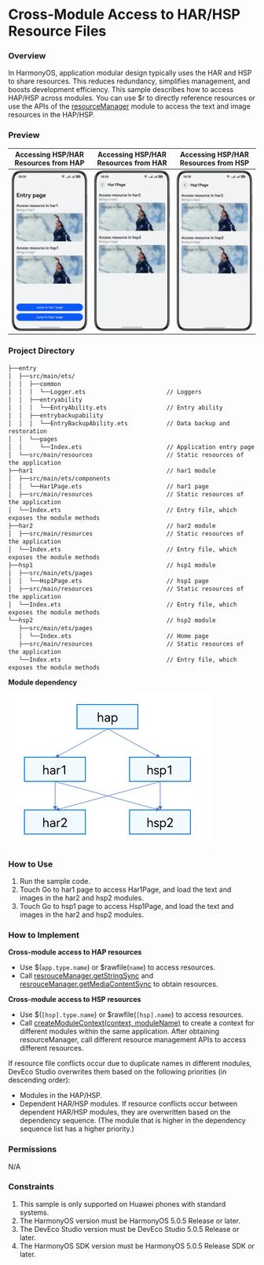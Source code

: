 # Cross-Module Access to HAR/HSP Resource Files

### Overview

In HarmonyOS, application modular design typically uses the HAR and HSP to share resources. This reduces redundancy, simplifies management, and boosts development efficiency. This sample describes how to access HAP/HSP across modules. You can use $r to directly reference resources or use the APIs of the [resourceManager](https://developer.huawei.com/consumer/en/doc/harmonyos-references/js-apis-resource-manager) module to access the text and image resources in the HAP/HSP.


### Preview

| Accessing HSP/HAR Resources from HAP | Accessing HSP/HAR Resources from HAR    | Accessing HSP/HAR Resources from HSP    |
|--------------------------------------|-----------------------------------------|-----------------------------------------|
| ![](screenshots/device/index.en.png) | ![](screenshots/device/har1page.en.png) | ![](screenshots/device/hsp1page.en.png) |

### Project Directory

```
├──entry
│  ├──src/main/ets/
│  │  ├──common
│  │  │  └──Logger.ets                       // Loggers 
│  │  ├──entryability
│  │  │  └──EntryAbility.ets                 // Entry ability
│  │  ├──entrybackupability
│  │  │  └──EntryBackupAbility.ets           // Data backup and restoration 
│  │  └──pages
│  │     └──Index.ets                        // Application entry page
│  └──src/main/resources                     // Static resources of the application
├──har1                                      // har1 module
│  ├──src/main/ets/components                                
│  │  └──Har1Page.ets                        // har1 page   
│  ├──src/main/resources                     // Static resources of the application 
│  └──Index.ets                              // Entry file, which exposes the module methods 
├──har2                                      // har2 module
│  ├──src/main/resources                     // Static resources of the application 
│  └──Index.ets                              // Entry file, which exposes the module methods
├──hsp1                                      // hsp1 module
│  ├──src/main/ets/pages                                
│  │  └──Hsp1Page.ets                        // hsp1 page
│  ├──src/main/resources                     // Static resources of the application   
│  └──Index.ets                              // Entry file, which exposes the module methods
└──hsp2                                      // hsp2 module
   ├──src/main/ets/pages                                
   │  └──Index.ets                           // Home page 
   ├──src/main/resources                     // Static resources of the application
   └──Index.ets                              // Entry file, which exposes the module methods
```

**Module dependency**

![](screenshots/device/module.png)

### How to Use

1.	Run the sample code.
2.	Touch Go to har1 page to access Har1Page, and load the text and images in the har2 and hsp2 modules.
3.	Touch Go to hsp1 page to access Hsp1Page, and load the text and images in the har2 and hsp2 modules.

### How to Implement
**Cross-module access to HAP resources**
* Use $(`app.type.name`) or $rawfile(`name`) to access resources.
* Call [resrouceManager.getStringSync](https://developer.huawei.com/consumer/en/doc/harmonyos-references/js-apis-resource-manager#getstringsync10) and [resrouceManager.getMediaContentSync](https://developer.huawei.com/consumer/en/doc/harmonyos-references/js-apis-resource-manager#getmediacontentsync10-1) to obtain resources.

**Cross-module access to HSP resources**
* Use $(`[hsp].type.name`) or $rawfile(`[hsp].name`) to access resources.
* Call [createModuleContext(context, moduleName)](https://developer.huawei.com/consumer/en/doc/harmonyos-references/js-apis-app-ability-application#applicationcreatemodulecontext12) to create a context for different modules within the same application. After obtaining resourceManager, call different resource management APIs to access different resources.

If resource file conflicts occur due to duplicate names in different modules, DevEco Studio overwrites them based on the following priorities (in descending order):
* Modules in the HAP/HSP.
* Dependent HAR/HSP modules. If resource conflicts occur between dependent HAR/HSP modules, they are overwritten based on the dependency sequence. (The module that is higher in the dependency sequence list has a higher priority.)


### Permissions
N/A


### Constraints
1.	This sample is only supported on Huawei phones with standard systems.
2.	The HarmonyOS version must be HarmonyOS 5.0.5 Release or later.
3.	The DevEco Studio version must be DevEco Studio 5.0.5 Release or later.
4.	The HarmonyOS SDK version must be HarmonyOS 5.0.5 Release SDK or later.

